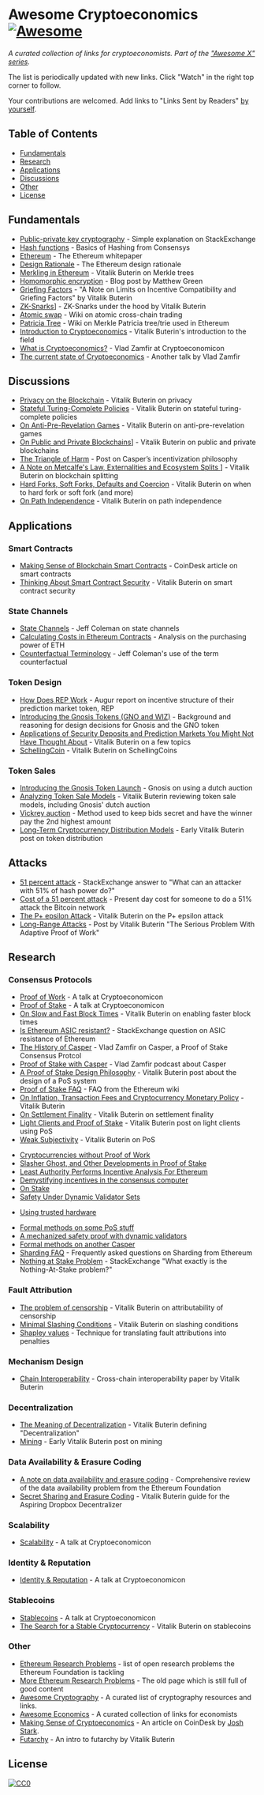 # Awesome Cryptoeconomics [![Awesome](https://cdn.rawgit.com/sindresorhus/awesome/d7305f38d29fed78fa85652e3a63e154dd8e8829/media/badge.svg)](https://github.com/sindresorhus/awesome)

*A curated collection of links for cryptoeconomists. Part of the ["Awesome X" series](https://github.com/sindresorhus/awesome).*

The list is periodically updated with new links. Click "Watch" in the right top corner to follow.

Your contributions are welcomed. Add links to "Links Sent by Readers" [by yourself](contributing.md).

## Table of Contents

* [Fundamentals](#fundamentals)
* [Research](#research)
* [Applications](#applications)
* [Discussions](#discussions)
* [Other](#other)
* [License](#license)

## Fundamentals
* [Public-private key cryptography](https://security.stackexchange.com/questions/25741/how-can-i-explain-the-concept-of-public-and-private-keys-without-technical-jargo) - Simple explanation on StackExchange
* [Hash functions](https://medium.com/@ConsenSys/blockchain-underpinnings-hashing-7f4746cbd66b) - Basics of Hashing from Consensys
* [Ethereum](https://github.com/ethereum/wiki/wiki/White-Paper) - The Ethereum whitepaper
* [Design Rationale](https://github.com/ethereum/wiki/wiki/Design-Rationale) - The Ethereum design rationale
* [Merkling in Ethereum](https://blog.ethereum.org/2015/11/15/merkling-in-ethereum/) - Vitalik Buterin on Merkle trees
* [Homomorphic encryption](https://blog.cryptographyengineering.com/2012/01/02/very-casual-introduction-to-fully/) - Blog post by Matthew Green
* [Griefing Factors](http://vitalik.ca/files/extortion_griefing_bounds.pdf) - "A Note on Limits on Incentive Compatibility and Griefing Factors" by Vitalik Buterin
* [ZK-Snarks](https://medium.com/@VitalikButerin/zk-snarks-under-the-hood-b33151a013f6)] - ZK-Snarks under the hood by Vitalik Buterin
* [Atomic swap](https://en.bitcoin.it/wiki/Atomic_cross-chain_trading) - Wiki on atomic cross-chain trading
* [Patricia Tree](https://github.com/ethereum/wiki/wiki/Patricia-Tree) - Wiki on Merkle Patricia tree/trie used in Ethereum
* [Introduction to Cryptoeconomics](https://www.youtube.com/watch?v=pKqdjaH1dRo) - Vitalik Buterin's introduction to the field
* [What is Cryptoeconomics?](https://www.youtube.com/watch?v=9lw3s7iGUXQ) - Vlad Zamfir at Cryptoeconomicon
* [The current state of Cryptoeconomics](https://www.youtube.com/watch?v=u6VSPD5TrP4) - Another talk by Vlad Zamfir

## Discussions

* [Privacy on the Blockchain](https://blog.ethereum.org/2016/01/15/privacy-on-the-blockchain/) - Vitalik Buterin on privacy
* [Stateful Turing-Complete Policies](https://blog.ethereum.org/2015/11/09/stateful-turing-complete-policies/) - Vitalik Buterin on stateful turing-complete policies
* [On Anti-Pre-Revelation Games](https://blog.ethereum.org/2015/08/28/on-anti-pre-revelation-games/) - Vitalik Buterin on anti-pre-revelation games
* [On Public and Private Blockchains](https://blog.ethereum.org/2015/08/07/on-public-and-private-blockchains/)] - Vitalik Buterin on public and private blockchains
* [The Triangle of Harm](http://vitalik.ca/general/2017/07/16/triangle_of_harm.html) - Post on Casper’s incentivization philosophy
* [A Note on Metcalfe's Law, Externalities and Ecosystem Splits
](http://vitalik.ca/general/2017/07/27/metcalfe.html)] - Vitalik Buterin on blockchain splitting
* [Hard Forks, Soft Forks, Defaults and Coercion](http://vitalik.ca/general/2017/03/14/forks_and_markets.html) - Vitalik Buterin on when to hard fork or soft fork (and more)
* [On Path Independence](http://vitalik.ca/general/2017/06/22/marketmakers.html) - Vitalik Buterin on path independence

## Applications

### Smart Contracts
* [Making Sense of Blockchain Smart Contracts](https://www.coindesk.com/making-sense-smart-contracts/) - CoinDesk article on smart contracts
* [Thinking About Smart Contract Security](https://blog.ethereum.org/2016/06/19/thinking-smart-contract-security/) - Vitalik Buterin on smart contract security

### State Channels
* [State Channels](http://www.jeffcoleman.ca/state-channels/) - Jeff Coleman on state channels
* [Calculating Costs in Ethereum Contracts](https://hackernoon.com/ether-purchase-power-df40a38c5a2f) - Analysis on the purchasing power of ETH
* [Counterfactual Terminology](https://github.com/ledgerlabs/state-channels/wiki/Counterfactual-Terminology) - Jeff Coleman's use of the term counterfactual

### Token Design
* [How Does REP Work](http://blog.augur.net/faq/how-does-reputation-rep-work/) - Augur report on incentive structure of their prediction market token, REP
* [Introducing the Gnosis Tokens (GNO and WIZ)](https://blog.gnosis.pm/introducing-the-gnosis-tokens-gno-and-wiz-5295a65c3822) - Background and reasoning for design decisions for Gnosis and the GNO token
* [Applications of Security Deposits and Prediction Markets You Might Not Have Thought About](https://blog.ethereum.org/2015/11/24/applications-of-security-deposits-and-prediction-markets-you-might-not-have-thought-about/) - Vitalik Buterin on a few topics
* [SchellingCoin](https://blog.ethereum.org/2014/03/28/schellingcoin-a-minimal-trust-universal-data-feed/) - Vitalik Buterin on SchellingCoins

### Token Sales
* [Introducing the Gnosis Token Launch](https://blog.gnosis.pm/introducing-the-gnosis-token-launch-3cc4cffb5098) - Gnosis on using a dutch auction
* [Analyzing Token Sale Models](http://vitalik.ca/general/2017/06/09/sales.html) - Vitalik Buterin reviewing token sale models, including Gnosis' dutch auction
* [Vickrey auction](https://en.wikipedia.org/wiki/Vickrey_auction#Proof_of_dominance_of_truthful_bidding) - Method used to keep bids secret and have the winner pay the 2nd highest amount
* [Long-Term Cryptocurrency Distribution Models](https://blog.ethereum.org/2014/05/24/on-long-term-cryptocurrency-distribution-models/) - Early Vitalik Buterin post on token distribution

## Attacks
* [51 percent attack](https://bitcoin.stackexchange.com/questions/658/what-can-an-attacker-with-51-of-hash-power-do) - StackExchange answer to "What can an attacker with 51% of hash power do?"
* [Cost of a 51 percent attack](https://gobitcoin.io/tools/cost-51-attack/) - Present day cost for someone to do a 51% attack the Bitcoin network
* [The P+ epsilon Attack](https://blog.ethereum.org/2015/01/28/p-epsilon-attack/) - Vitalik Buterin on the P+ epsilon attack
* [Long-Range Attacks](https://blog.ethereum.org/2014/05/15/long-range-attacks-the-serious-problem-with-adaptive-proof-of-work/) - Post by Vitalik Buterin "The Serious Problem With Adaptive Proof of Work"

## Research

### Consensus Protocols
* [Proof of Work](https://www.youtube.com/watch?v=sADoZx7Ar4A) - A talk at Cryptoeconomicon
* [Proof of Stake](https://www.youtube.com/watch?v=1tdxPzQt4ZI) - A talk at Cryptoeconomicon
* [On Slow and Fast Block Times](https://blog.ethereum.org/2015/09/14/on-slow-and-fast-block-times/) - Vitalik Buterin on enabling faster block times
* [Is Ethereum ASIC resistant?](https://ethereum.stackexchange.com/questions/16811/is-ethereum-asic-resistant) - StackExchange question on ASIC resistance of Ethereum
* [The History of Casper](https://medium.com/@Vlad_Zamfir/the-history-of-casper-part-1-59233819c9a9) - Vlad Zamfir on Casper, a Proof of Stake Consensus Protcol
* [Proof of Stake with Casper](https://www.youtube.com/watch?v=9nQPcNY32JQ) - Vlad Zamfir podcast about Casper
* [A Proof of Stake Design Philosophy](https://medium.com/@VitalikButerin/a-proof-of-stake-design-philosophy-506585978d51) - Vitalik Buterin post about the design of a PoS system
* [Proof of Stake FAQ](https://github.com/ethereum/wiki/wiki/Proof-of-Stake-FAQ) - FAQ from the Ethereum wiki
* [On Inflation, Transaction Fees and Cryptocurrency Monetary Policy](https://blog.ethereum.org/2016/07/27/inflation-transaction-fees-cryptocurrency-monetary-policy/) - Vitalik Buterin
* [On Settlement Finality](https://blog.ethereum.org/2016/05/09/on-settlement-finality/) - Vitalik Buterin on settlement finality
* [Light Clients and Proof of Stake](https://blog.ethereum.org/2015/01/10/light-clients-proof-stake/) - Vitalik Buterin post on light clients using PoS
* [Weak Subjectivity](https://blog.ethereum.org/2014/11/25/proof-stake-learned-love-weak-subjectivity/) - Vitalik Buterin on PoS
- [Cryptocurrencies without Proof of Work](https://arxiv.org/abs/1406.5694)
- [Slasher Ghost, and Other Developments in Proof of Stake](https://blog.ethereum.org/2014/10/03/slasher-ghost-developments-proof-stake/)
- [Least Authority Performs Incentive Analysis For Ethereum](https://leastauthority.com/blog/least_authority_performs_incentive_analysis_for_ethereum/)
- [Demystifying incentives in the consensus computer](https://eprint.iacr.org/2015/702)
- [On Stake](https://blog.ethereum.org/2014/07/05/stake/)
- [Safety Under Dynamic Validator Sets](https://medium.com/@VitalikButerin/safety-under-dynamic-validator-sets-ef0c3bbdf9f6)
* [Using trusted hardware](https://medium.com/@loiluu/casper-sgx-8475e56244b)
- [Formal methods on some PoS stuff](https://medium.com/@pirapira/formal-methods-on-some-pos-stuff-e309775c2ab8)
- [A mechanized safety proof with dynamic validators](https://medium.com/@pirapira/a-mechanized-safety-proof-for-pos-with-dynamic-validators-17e9b45faff4)
- [Formal methods on another Casper](https://medium.com/@pirapira/formal-methods-on-another-casper-8a75f6e02073)
- [Sharding FAQ](https://github.com/ethereum/wiki/wiki/Sharding-FAQ) - Frequently asked questions on Sharding from Ethereum
- [Nothing at Stake Problem](https://ethereum.stackexchange.com/questions/2402/what-exactly-is-the-nothing-at-stake-problem) - StackExchange "What exactly is the Nothing-At-Stake problem?"

### Fault Attribution
* [The problem of censorship](https://blog.ethereum.org/2015/06/06/the-problem-of-censorship/) - Vitalik Buterin on attributability of censorship
* [Minimal Slashing Conditions](https://medium.com/@VitalikButerin/minimal-slashing-conditions-20f0b500fc6c) - Vitalik Buterin on slashing conditions
* [Shapley values](https://en.wikipedia.org/wiki/Shapley_value) - Technique for translating fault attributions into penalties

### Mechanism Design
* [Chain Interoperability](https://static1.squarespace.com/static/55f73743e4b051cfcc0b02cf/t/5886800ecd0f68de303349b1/1485209617040/Chain+Interoperability.pdf) - Cross-chain interoperability paper by Vitalik Buterin

### Decentralization
* [The Meaning of Decentralization](https://medium.com/@VitalikButerin/the-meaning-of-decentralization-a0c92b76a274) - Vitalik Buterin defining "Decentralization"
* [Mining](https://blog.ethereum.org/2014/06/19/mining/) - Early Vitalik Buterin post on mining

### Data Availability & Erasure Coding
* [A note on data availability and erasure coding](https://github.com/ethereum/research/wiki/A-note-on-data-availability-and-erasure-coding) - Comprehensive review of the data availability problem from the Ethereum Foundation
* [Secret Sharing and Erasure Coding](https://blog.ethereum.org/2014/08/16/secret-sharing-erasure-coding-guide-aspiring-dropbox-decentralizer/) - Vitalik Buterin guide for the Aspiring Dropbox Decentralizer

### Scalability
* [Scalability](https://www.youtube.com/watch?v=dboKNgdzA7M) - A talk at Cryptoeconomicon

### Identity & Reputation
* [Identity & Reputation](https://www.youtube.com/watch?v=yfM8gJnXa9A) - A talk at Cryptoeconomicon

### Stablecoins
* [Stablecoins](https://www.youtube.com/watch?v=Z8LV56xNwus) - A talk at Cryptoeconomicon
* [The Search for a Stable Cryptocurrency](https://blog.ethereum.org/2014/11/11/search-stable-cryptocurrency/) - Vitalik Buterin on stablecoins

### Other
* [Ethereum Research Problems](https://github.com/ethereum/research/wiki/Problems) - list of open research problems the Ethereum Foundation is tackling
* [More Ethereum Research Problems](https://github.com/ethereum/wiki/wiki/Problems) - The old page which is still full of good content
* [Awesome Cryptography](https://github.com/sobolevn/awesome-cryptography) - A curated list of cryptography resources and links.
* [Awesome Economics](https://github.com/antontarasenko/awesome-economics) - A curated collection of links for economists
* [Making Sense of Cryptoeconomics](https://www.coindesk.com/making-sense-cryptoeconomics/) - An article on CoinDesk by [Josh Stark](http://0xstark.com/about/).
* [Futarchy](https://blog.ethereum.org/2014/08/21/introduction-futarchy/) - An intro to futarchy by Vitalik Buterin

## License

[![CC0](http://mirrors.creativecommons.org/presskit/buttons/88x31/svg/cc-zero.svg)](https://creativecommons.org/publicdomain/zero/1.0/)
